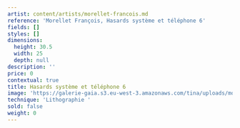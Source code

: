```yaml
---
artist: content/artists/morellet-francois.md
reference: 'Morellet François, Hasards système et téléphone 6'
fields: []
styles: []
dimensions:
  height: 30.5
  width: 25
  depth: null
description: ''
price: 0
contextual: true
title: Hasards système et téléphone 6
image: 'https://galerie-gaia.s3.eu-west-3.amazonaws.com/tina/uploads/morellet-francois/galerie-gaia-francois-morellet-6.jpg'
technique: 'Lithographie '
sold: false
weight: 0
---
```


